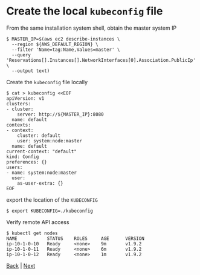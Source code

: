 # Create the local ```kubeconfig``` file


From the same installation system shell, obtain the master system IP
```
$ MASTER_IP=$(aws ec2 describe-instances \
  --region ${AWS_DEFAULT_REGION} \
  --filter 'Name=tag:Name,Values=master' \
  --query 'Reservations[].Instances[].NetworkInterfaces[0].Association.PublicIp' \
  --output text)
```

Create the ```kubeconfig``` file locally
```
$ cat > kubeconfig <<EOF
apiVersion: v1
clusters:
- cluster:
    server: http://${MASTER_IP}:8080
  name: default
contexts:
- context:
    cluster: default
    user: system:node:master
  name: default
current-context: "default"
kind: Config
preferences: {}
users:
- name: system:node:master
  user:
    as-user-extra: {}
EOF
```

export the location of the ```KUBECONFIG```
```
$ export KUBECONFIG=./kubeconfig
```

Verify remote API access
```
$ kubectl get nodes
NAME           STATUS    ROLES     AGE      VERSION
ip-10-1-0-10   Ready     <none>    9m       v1.9.2
ip-10-1-0-11   Ready     <none>    6m       v1.9.2
ip-10-1-0-12   Ready     <none>    1m       v1.9.2
```

[Back](/README.md) | [Next](deploy-kube-dns.md)

